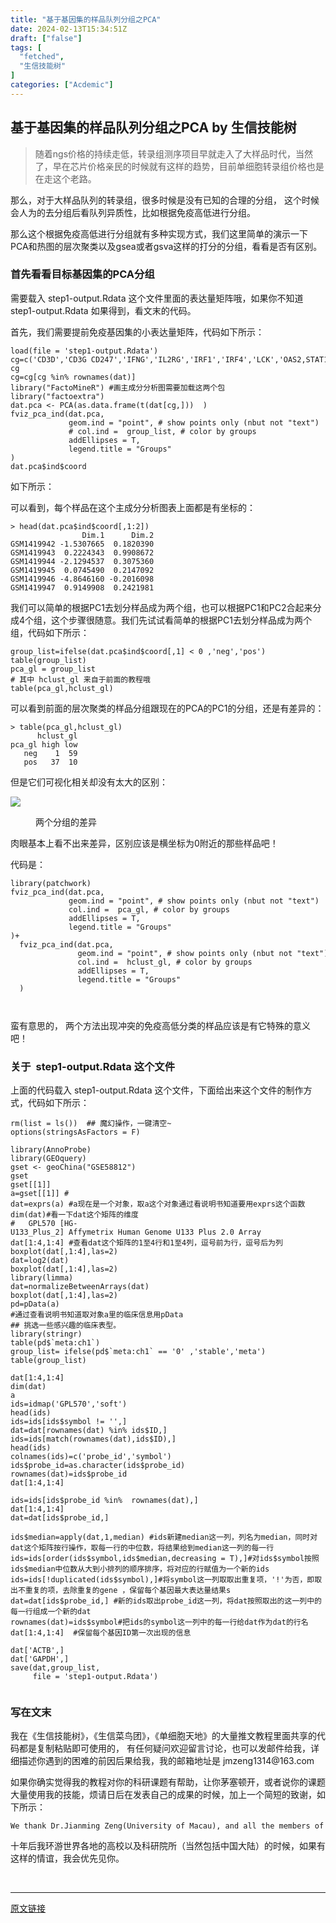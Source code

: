 ```yaml
---
title: "基于基因集的样品队列分组之PCA"
date: 2024-02-13T15:34:51Z
draft: ["false"]
tags: [
  "fetched",
  "生信技能树"
]
categories: ["Acdemic"]
---
```

基于基因集的样品队列分组之PCA by 生信技能树
------
<div><section data-tool="mdnice编辑器" data-website="https://www.mdnice.com"><blockquote data-tool="mdnice编辑器"><p>随着ngs价格的持续走低，转录组测序项目早就走入了大样品时代，当然了，早在芯片价格亲民的时候就有这样的趋势，目前单细胞转录组价格也是在走这个老路。</p></blockquote><p data-tool="mdnice编辑器">那么，对于大样品队列的转录组，很多时候是没有已知的合理的分组， 这个时候会人为的去分组后看队列异质性，比如根据免疫高低进行分组。</p><p data-tool="mdnice编辑器">那么这个根据免疫高低进行分组就有多种实现方式，我们这里简单的演示一下PCA和热图的层次聚类以及gsea或者gsva这样的打分的分组，看看是否有区别。</p><h3 data-tool="mdnice编辑器"><span></span>首先看看目标基因集的PCA分组<span></span></h3><p data-tool="mdnice编辑器">需要载入 step1-output.Rdata 这个文件里面的表达量矩阵哦，如果你不知道 step1-output.Rdata 如果得到，看文末的代码。</p><p data-tool="mdnice编辑器">首先，我们需要提前免疫基因集的小表达量矩阵，代码如下所示：</p><pre data-tool="mdnice编辑器"><span></span><code>load(file = <span>'step1-output.Rdata'</span>)<br>cg=c(<span>'CD3D'</span>,<span>'CD3G CD247'</span>,<span>'IFNG'</span>,<span>'IL2RG'</span>,<span>'IRF1'</span>,<span>'IRF4'</span>,<span>'LCK'</span>,<span>'OAS2,STAT1'</span>)<br>cg<br>cg=cg[cg %<span>in</span>% rownames(dat)]<br><span>library</span>(<span>"FactoMineR"</span>) <span>#画主成分分析图需要加载这两个包</span><br><span>library</span>(<span>"factoextra"</span>)  <br>dat.pca &lt;- PCA(as.data.frame(t(dat[cg,]))  )<br>fviz_pca_ind(dat.pca,<br>             geom.ind = <span>"point"</span>, <span># show points only (nbut not "text")</span><br>             <span># col.ind =  group_list, # color by groups </span><br>             addEllipses = <span>T</span>,<br>             legend.title = <span>"Groups"</span><br>)<br>dat.pca$ind$coord<br></code></pre><p data-tool="mdnice编辑器">如下所示：</p><p data-tool="mdnice编辑器">可以看到，每个样品在这个主成分分析图表上面都是有坐标的：</p><pre data-tool="mdnice编辑器"><span></span><code>&gt; head(dat.pca<span>$ind</span><span>$coord</span>[,1:2])<br>                Dim.1      Dim.2<br>GSM1419942 -1.5307665  0.1820390<br>GSM1419943  0.2224343  0.9908672<br>GSM1419944 -2.1294537  0.3075360<br>GSM1419945  0.0745490  0.2147092<br>GSM1419946 -4.8646160 -0.2016098<br>GSM1419947  0.9149908  0.2421981<br></code></pre><p data-tool="mdnice编辑器">我们可以简单的根据PC1去划分样品成为两个组，也可以根据PC1和PC2合起来分成4个组，这个步骤很随意。我们先试试看简单的根据PC1去划分样品成为两个组，代码如下所示：</p><pre data-tool="mdnice编辑器"><span></span><code>group_list=ifelse(dat.pca$ind$coord[,<span>1</span>] &lt; <span>0</span> ,<span>'neg'</span>,<span>'pos'</span>)<br>table(group_list) <br>pca_gl = group_list<br><span># 其中 hclust_gl 来自于前面的教程哦</span><br>table(pca_gl,hclust_gl)<br></code></pre><p data-tool="mdnice编辑器">可以看到前面的层次聚类的样品分组跟现在的PCA的PC1的分组，还是有差异的：</p><pre data-tool="mdnice编辑器"><span></span><code>&gt; table(pca_gl,hclust_gl)<br>      hclust_gl<br>pca_gl high low<br>   neg    1  59<br>   pos   37  10<br></code></pre><p data-tool="mdnice编辑器">但是它们可视化相关却没有太大的区别：</p><p><img data-ratio="0.40078125" data-s="300,640" data-src="https://mmbiz.qpic.cn/mmbiz_png/cZNhZQ6j4wwxj7LS0URl4tNXcZq1F2IQ77seia7VemYrYq8YNzELtLWBzpH3Sd2O611G6HqrfkwwmwS0icYpVQAA/640?wx_fmt=png" data-type="png" data-w="1280" src="https://mmbiz.qpic.cn/mmbiz_png/cZNhZQ6j4wwxj7LS0URl4tNXcZq1F2IQ77seia7VemYrYq8YNzELtLWBzpH3Sd2O611G6HqrfkwwmwS0icYpVQAA/640?wx_fmt=png"></p><figure data-tool="mdnice编辑器"><figcaption>两个分组的差异</figcaption></figure><p data-tool="mdnice编辑器">肉眼基本上看不出来差异，区别应该是横坐标为0附近的那些样品吧！</p><p data-tool="mdnice编辑器">代码是：</p><pre data-tool="mdnice编辑器"><span></span><code><span>library</span>(patchwork)<br>fviz_pca_ind(dat.pca,<br>             geom.ind = <span>"point"</span>, <span># show points only (nbut not "text")</span><br>             col.ind =  pca_gl, <span># color by groups </span><br>             addEllipses = <span>T</span>,<br>             legend.title = <span>"Groups"</span><br>)+ <br>  fviz_pca_ind(dat.pca,<br>               geom.ind = <span>"point"</span>, <span># show points only (nbut not "text")</span><br>               col.ind =  hclust_gl, <span># color by groups </span><br>               addEllipses = <span>T</span>,<br>               legend.title = <span>"Groups"</span><br>  )<br><br><br></code></pre><p data-tool="mdnice编辑器">蛮有意思的， 两个方法出现冲突的免疫高低分类的样品应该是有它特殊的意义吧！</p><h3 data-tool="mdnice编辑器"><span></span>关于  step1-output.Rdata 这个文件<span></span></h3><p data-tool="mdnice编辑器">上面的代码载入 step1-output.Rdata 这个文件，下面给出来这个文件的制作方式，代码如下所示：</p><pre data-tool="mdnice编辑器"><span></span><code>rm(list = ls())  <span>## 魔幻操作，一键清空~</span><br>options(stringsAsFactors = <span>F</span>)<br><br><span>library</span>(AnnoProbe)<br><span>library</span>(GEOquery) <br>gset &lt;- geoChina(<span>"GSE58812"</span>)<br>gset<br>gset[[<span>1</span>]]<br>a=gset[[<span>1</span>]] <span>#</span><br>dat=exprs(a) <span>#a现在是一个对象，取a这个对象通过看说明书知道要用exprs这个函数</span><br>dim(dat)<span>#看一下dat这个矩阵的维度</span><br><span>#   GPL570 [HG-U133_Plus_2] Affymetrix Human Genome U133 Plus 2.0 Array</span><br>dat[<span>1</span>:<span>4</span>,<span>1</span>:<span>4</span>] <span>#查看dat这个矩阵的1至4行和1至4列，逗号前为行，逗号后为列</span><br>boxplot(dat[,<span>1</span>:<span>4</span>],las=<span>2</span>)  <br>dat=log2(dat)<br>boxplot(dat[,<span>1</span>:<span>4</span>],las=<span>2</span>)  <br><span>library</span>(limma)<br>dat=normalizeBetweenArrays(dat)<br>boxplot(dat[,<span>1</span>:<span>4</span>],las=<span>2</span>)  <br>pd=pData(a) <br><span>#通过查看说明书知道取对象a里的临床信息用pData</span><br><span>## 挑选一些感兴趣的临床表型。</span><br><span>library</span>(stringr) <br>table(pd$`meta:ch1`)<br>group_list= ifelse(pd$`meta:ch1` == <span>'0'</span> ,<span>'stable'</span>,<span>'meta'</span>)<br>table(group_list)<br> <br>dat[<span>1</span>:<span>4</span>,<span>1</span>:<span>4</span>]  <br>dim(dat)<br>a  <br>ids=idmap(<span>'GPL570'</span>,<span>'soft'</span>)<br>head(ids)<br>ids=ids[ids$symbol != <span>''</span>,]<br>dat=dat[rownames(dat) %<span>in</span>% ids$ID,]<br>ids=ids[match(rownames(dat),ids$ID),]<br>head(ids) <br>colnames(ids)=c(<span>'probe_id'</span>,<span>'symbol'</span>)  <br>ids$probe_id=as.character(ids$probe_id)<br>rownames(dat)=ids$probe_id<br>dat[<span>1</span>:<span>4</span>,<span>1</span>:<span>4</span>] <br><br>ids=ids[ids$probe_id %<span>in</span>%  rownames(dat),]<br>dat[<span>1</span>:<span>4</span>,<span>1</span>:<span>4</span>]   <br>dat=dat[ids$probe_id,] <br><br>ids$median=apply(dat,<span>1</span>,median) <span>#ids新建median这一列，列名为median，同时对dat这个矩阵按行操作，取每一行的中位数，将结果给到median这一列的每一行</span><br>ids=ids[order(ids$symbol,ids$median,decreasing = <span>T</span>),]<span>#对ids$symbol按照ids$median中位数从大到小排列的顺序排序，将对应的行赋值为一个新的ids</span><br>ids=ids[!duplicated(ids$symbol),]<span>#将symbol这一列取取出重复项，'!'为否，即取出不重复的项，去除重复的gene ，保留每个基因最大表达量结果s</span><br>dat=dat[ids$probe_id,] <span>#新的ids取出probe_id这一列，将dat按照取出的这一列中的每一行组成一个新的dat</span><br>rownames(dat)=ids$symbol<span>#把ids的symbol这一列中的每一行给dat作为dat的行名</span><br>dat[<span>1</span>:<span>4</span>,<span>1</span>:<span>4</span>]  <span>#保留每个基因ID第一次出现的信息</span><br><br>dat[<span>'ACTB'</span>,]<br>dat[<span>'GAPDH'</span>,]<br>save(dat,group_list,<br>     file = <span>'step1-output.Rdata'</span>)<br><br></code></pre><h3 data-tool="mdnice编辑器"><span></span>写在文末<span></span></h3><p data-tool="mdnice编辑器">我在《生信技能树》，《生信菜鸟团》，《单细胞天地》的大量推文教程里面共享的代码都是复制粘贴即可使用的， 有任何疑问欢迎留言讨论，也可以发邮件给我，详细描述你遇到的困难的前因后果给我，我的邮箱地址是 jmzeng1314@163.com</p><p data-tool="mdnice编辑器">如果你确实觉得我的教程对你的科研课题有帮助，让你茅塞顿开，或者说你的课题大量使用我的技能，烦请日后在发表自己的成果的时候，加上一个简短的致谢，如下所示：</p><pre data-tool="mdnice编辑器"><span></span><code>We thank Dr.Jianming Zeng(University of Macau), and all the members of his bioinformatics team, biotrainee, <span>for</span> generously sharing their experience and codes.<br></code></pre><p data-tool="mdnice编辑器">十年后我环游世界各地的高校以及科研院所（当然包括中国大陆）的时候，如果有这样的情谊，我会优先见你。</p></section><p><br></p></div>  
<hr>
<a href="https://mp.weixin.qq.com/s/ifgIN_7t_Y1pE-1WeFrFuA",target="_blank" rel="noopener noreferrer">原文链接</a>

